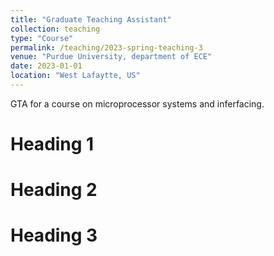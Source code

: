 ```yaml
---
title: "Graduate Teaching Assistant"
collection: teaching
type: "Course"
permalink: /teaching/2023-spring-teaching-3
venue: "Purdue University, department of ECE"
date: 2023-01-01
location: "West Lafaytte, US"
---
```


GTA for a course on microprocessor systems and inferfacing.

Heading 1
======

Heading 2
======

Heading 3
======
